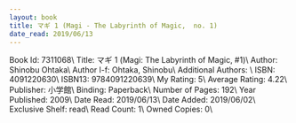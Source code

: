```yaml
---
layout: book
title: マギ 1 (Magi - The Labyrinth of Magic,  no. 1)
date_read: 2019/06/13
---
```


Book Id: 7311068\ 
Title: マギ 1 (Magi: The Labyrinth of Magic, #1)\ 
Author: Shinobu Ohtaka\ 
Author l-f: Ohtaka, Shinobu\ 
Additional Authors: \ 
ISBN: 4091220630\ 
ISBN13: 9784091220639\ 
My Rating: 5\ 
Average Rating: 4.22\ 
Publisher: 小学館\ 
Binding: Paperback\ 
Number of Pages: 192\ 
Year Published: 2009\ 
Date Read: 2019/06/13\ 
Date Added: 2019/06/02\ 
Exclusive Shelf: read\ 
Read Count: 1\ 
Owned Copies: 0\ 

